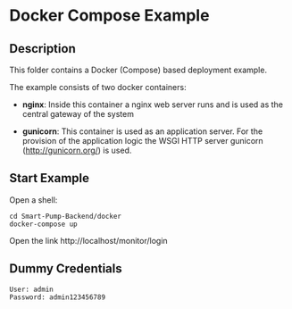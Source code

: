 # Docker Compose Example

## Description
This folder contains a Docker (Compose) based deployment example.

The example consists of two docker containers:
  * **nginx**: Inside this container a nginx web server runs and is used as the central gateway of the system

  * **gunicorn**: This container is used as an application server. For the provision of the application logic the WSGI HTTP server gunicorn (http://gunicorn.org/) is used.

## Start Example

Open a shell:
```
cd Smart-Pump-Backend/docker
docker-compose up
```

Open the link http://localhost/monitor/login


## Dummy Credentials
```
User: admin
Password: admin123456789
```
